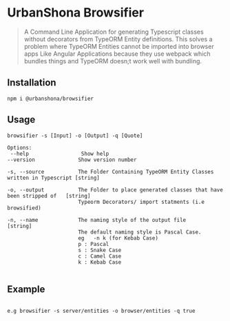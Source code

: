 # UrbanShona Browsifier

> A Command Line Application for generating Typescript classes without decorators from TypeORM Entity definitions. 
> This solves a problem where TypeORM Entities cannot be imported into browser apps Like Angular Applications because they use webpack which bundles things and TypeORM doesn;t work well with bundling.  

## Installation

```shell
npm i @urbanshona/browsifier
```

## Usage

```shell
browsifier -s [Input] -o [Output] -q [Quote]

Options:
 --help                 Show help
--version              Show version number

-s, --source           The Folder Containing TypeORM Entity Classes written in Typescript [string]

-o, --output           The Folder to place generated classes that have been stripped of   [string]
                       Typeorm Decorators/ import statments (i.e browsified)

-n, --name             The naming style of the output file         [string]
                       The default naming style is Pascal Case.
                       eg   -n k (for Kebab Case) 
                       p : Pascal
                       s : Snake Case
                       c : Camel Case
                       k : Kebab Case
                       

```

## Example

```shell

e.g browsifier -s server/entities -o browser/entities -q true

```
